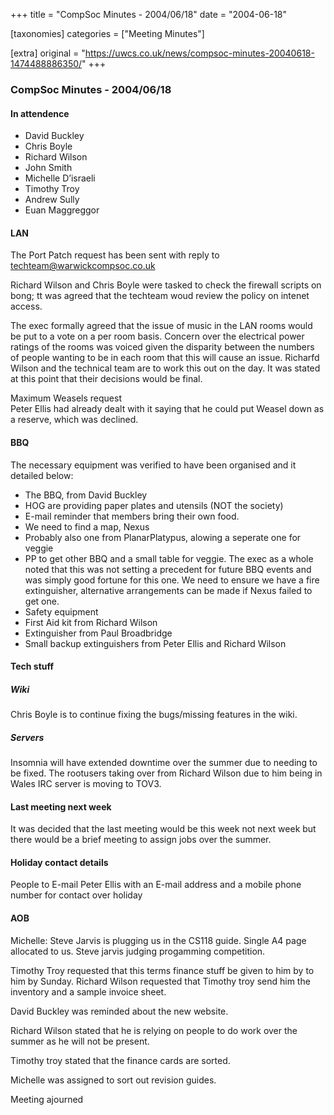 +++
title = "CompSoc Minutes - 2004/06/18"
date = "2004-06-18"

[taxonomies]
categories = ["Meeting Minutes"]

[extra]
original = "https://uwcs.co.uk/news/compsoc-minutes-20040618-1474488886350/"
+++

### CompSoc Minutes - 2004/06/18

#### In attendence

  - David Buckley
  - Chris Boyle
  - Richard Wilson
  - John Smith
  - Michelle D’israeli
  - Timothy Troy
  - Andrew Sully
  - Euan Maggreggor

#### LAN

The Port Patch request has been sent with reply to techteam@warwickcompsoc.co.uk

Richard Wilson and Chris Boyle were tasked to check the firewall scripts on bong; tt was agreed that the techteam woud review the policy on intenet access.

The exec formally agreed that the issue of music in the LAN rooms would be put to a vote on a per room basis. Concern over the electrical power ratings of the rooms was voiced given the disparity between the numbers of people wanting to be in each room that this will cause an issue. Richarfd Wilson and the technical team are to work this out on the day. It was stated at this point that their decisions would be final.

Maximum Weasels request  
Peter Ellis had already dealt with it saying that he could put Weasel down as a reserve, which was declined.

#### BBQ

The necessary equipment was verified to have been organised and it detailed below:

  - The BBQ, from David Buckley
  - HOG are providing paper plates and utensils (NOT the society)
  - E-mail reminder that members bring their own food.
  - We need to find a map, Nexus
  - Probably also one from PlanarPlatypus, alowing a seperate one for veggie
  - PP to get other BBQ and a small table for veggie. The exec as a whole noted that this was not setting a precedent for future BBQ events and was simply good fortune for this one. We need to ensure we have a fire extinguisher, alternative arrangements can be made if Nexus failed to get one.
  - Safety equipment
  - First Aid kit from Richard Wilson
  - Extinguisher from Paul Broadbridge
  - Small backup extinguishers from Peter Ellis and Richard Wilson

#### Tech stuff

##### Wiki

Chris Boyle is to continue fixing the bugs/missing features in the wiki.

##### Servers

Insomnia will have extended downtime over the summer due to needing to be fixed. The rootusers taking over from Richard Wilson due to him being in Wales IRC server is moving to TOV3.

#### Last meeting next week

It was decided that the last meeting would be this week not next week but there would be a brief meeting to assign jobs over the summer.

#### Holiday contact details

People to E-mail Peter Ellis with an E-mail address and a mobile phone number for contact over holiday

#### AOB

Michelle: Steve Jarvis is plugging us in the CS118 guide. Single A4 page allocated to us. Steve jarvis judging progamming competition.

Timothy Troy requested that this terms finance stuff be given to him by to him by Sunday. Richard Wilson requested that Timothy troy send him the inventory and a sample invoice sheet.

David Buckley was reminded about the new website.

Richard Wilson stated that he is relying on people to do work over the summer as he will not be present.

Timothy troy stated that the finance cards are sorted.

Michelle was assigned to sort out revision guides.

Meeting ajourned
